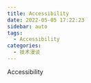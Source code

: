 ```yaml
---
title: Accessibility
date: 2022-05-05 17:22:23
sidebar: auto
tags:
  - Accessibility
categories:
  - 技术漫谈
---
```


Accessibility